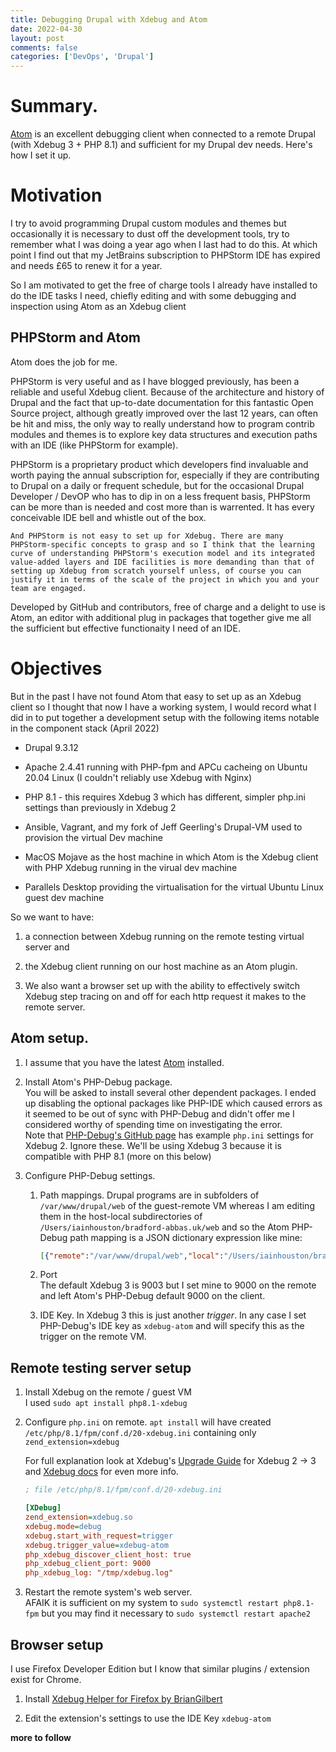 ```yaml
---
title: Debugging Drupal with Xdebug and Atom
date: 2022-04-30 
layout: post
comments: false
categories: ['DevOps', 'Drupal']
---
```


# Summary. 

[Atom](https://atom.io) is an excellent debugging client when connected to a remote Drupal (with Xdebug 3 + PHP 8.1) and sufficient for my Drupal dev needs. Here's how I set it up.

# Motivation 

I try to avoid programming Drupal custom modules and themes but occasionally it is necessary to dust off the development tools, try to remember what I was doing a year ago when I last had to do this. At which point I find out that my JetBrains subscription to PHPStorm IDE has expired and needs £65 to renew it for a year.  

So I am motivated to get the free of charge tools I already have installed to do the IDE tasks I need, chiefly editing and with some debugging and inspection using Atom as an Xdebug client

## PHPStorm and Atom  

Atom does the job for me.

PHPStorm is very useful and as I have blogged previously, has been a reliable and useful Xdebug client. Because of the architecture and history of Drupal and the fact that up-to-date documentation for this fantastic Open Source project, although greatly improved over the last 12 years, can often be hit and miss, the only way to really understand how to program contrib modules and themes is to explore key data structures and execution paths with an IDE (like PHPStorm for example).  

PHPStorm is a proprietary product which developers find invaluable and worth paying the annual subscription for, especially if they are contributing to Drupal on a daily or frequent schedule, but for the occasional Drupal Developer / DevOP who has to dip in on a less frequent basis, PHPStorm can be more than is needed and cost more than is warrented. It has every conceivable IDE bell and whistle out of the box.  

    And PHPStorm is not easy to set up for Xdebug. There are many PHPStorm-specific concepts to grasp and so I think that the learning curve of understanding PHPStorm's execution model and its integrated value-added layers and IDE facilities is more demanding than that of setting up Xdebug from scratch yourself unless, of course you can justify it in terms of the scale of the project in which you and your team are engaged.

Developed by GitHub and contributors, free of charge and a delight to use is Atom, an editor with additional plug in packages that together give me all the sufficient but effective functionaity I need of an IDE. 

# Objectives 

But in the past I have not found Atom that easy to set up as an Xdebug client so I thought that now I have a working system, I would record what I did in to put together a development setup with the following items notable in the component stack (April 2022)  

*   Drupal 9.3.12  

*   Apache 2.4.41 running with PHP-fpm and APCu cacheing on Ubuntu 20.04 Linux (I couldn't reliably use Xdebug with Nginx)  

*   PHP 8.1 - this requires Xdebug 3 which has different, simpler php.ini settings than previously in Xdebug 2

*   Ansible, Vagrant, and my fork of Jeff Geerling's Drupal-VM used to provision the virtual Dev machine  

*   MacOS Mojave as the host machine in which Atom is the Xdebug client with PHP Xdebug running in the virual dev machine 

*   Parallels Desktop providing the virtualisation for the virtual Ubuntu Linux guest dev machine


So we want to have:

1.  a connection between Xdebug running on the remote testing virtual server and 

1.  the Xdebug client running on our host machine as an Atom plugin. 

1.  We also want a browser set up with the ability to effectively switch Xdebug step tracing on and off for each http request it makes to the remote server.

## Atom setup. 

1.  I assume that you have the latest [Atom](https://atom.io) installed.

1.  Install Atom's PHP-Debug package.  
    You will be asked to install several other dependent packages. I ended up disabling the optional packages like PHP-IDE which caused errors as it seemed to be out of sync with PHP-Debug and didn't offer me I considered worthy of spending time on investigating the error.  
    Note that [PHP-Debug's GitHub page](https://github.atom.io/packages/php-debug) has example `php.ini` settings for Xdebug 2. Ignore these. We'll be using Xdebug 3 because it is compatible with PHP 8.1 (more on this below)
    
1.  Configure PHP-Debug settings.  
    1.  Path mappings. Drupal programs are in subfolders of `/var/www/drupal/web` of the guest-remote VM whereas I am editing them in the host-local subdirectories of `/Users/iainhouston/bradford-abbas.uk/web` and so the Atom PHP-Debug path mapping is a JSON dictionary expression like mine:
    
        ```json
        [{"remote":"/var/www/drupal/web","local":"/Users/iainhouston/bradford-abbas.uk/web"}]
        ```  
        
     1. Port    
        The default Xdebug 3 is 9003 but I set mine to 9000 on the remote and left Atom's PHP-Debug default 9000 on the client.  
     
     1. IDE Key. 
        In Xdebug 3 this is just another *trigger*. In any case I set PHP-Debug's IDE key as `xdebug-atom` and will specify this as the trigger on the remote VM.  
        
## Remote testing server setup
       
1.  Install Xdebug on the remote / guest VM  
    I used `sudo apt install php8.1-xdebug`
       
1.  Configure `php.ini` on remote. 
    `apt install` will have created `/etc/php/8.1/fpm/conf.d/20-xdebug.ini` containing only `zend_extension=xdebug`

    For full explanation look at Xdebug's [Upgrade Guide](https://xdebug.org/docs/upgrade_guide) for Xdebug 2 -> 3 and [Xdebug docs](https://xdebug.org/docs/) for even more info.
        
    ```ini
    ; file /etc/php/8.1/fpm/conf.d/20-xdebug.ini
    
    [XDebug]
    zend_extension=xdebug.so
    xdebug.mode=debug
    xdebug.start_with_request=trigger
    xdebug.trigger_value=xdebug-atom
    php_xdebug_discover_client_host: true
    php_xdebug_client_port: 9000
    php_xdebug_log: "/tmp/xdebug.log"
    ```    

1.  Restart the remote system's web server.  
    AFAIK it is sufficient on my system to `sudo systemctl restart php8.1-fpm` but you may find it necessary to `sudo systemctl restart apache2`
    
## Browser setup  

I use Firefox Developer Edition but I know that similar plugins / extension exist for Chrome.  

1.  Install [Xdebug Helper for Firefox by BrianGilbert](https://addons.mozilla.org/en-US/firefox/addon/xdebug-helper-for-firefox/)  

1.  Edit the extension's settings to use the IDE Key `xdebug-atom`

        

**more to follow**